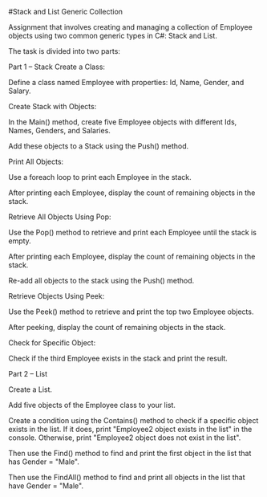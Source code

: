 #Stack and List Generic Collection

<p>Assignment that involves creating and managing a collection of Employee objects using two common generic types in C#: Stack and List. 

The task is divided into two parts:

Part 1 – Stack
Create a Class:

Define a class named Employee with properties: Id, Name, Gender, and Salary.

Create Stack with Objects:

In the Main() method, create five Employee objects with different Ids, Names, Genders, and Salaries.

Add these objects to a Stack using the Push() method.

Print All Objects:

Use a foreach loop to print each Employee in the stack.

After printing each Employee, display the count of remaining objects in the stack.

Retrieve All Objects Using Pop:

Use the Pop() method to retrieve and print each Employee until the stack is empty.

After printing each Employee, display the count of remaining objects in the stack.

Re-add all objects to the stack using the Push() method.

Retrieve Objects Using Peek:

Use the Peek() method to retrieve and print the top two Employee objects.

After peeking, display the count of remaining objects in the stack.

Check for Specific Object:

Check if the third Employee exists in the stack and print the result.


Part 2 – List

Create a List.

Add five objects of the Employee class to your list.

Create a condition using the Contains() method to check if a specific object exists in the list. If it does, print "Employee2 object exists in the list" in the console. Otherwise, print "Employee2 object does not exist in the list". </p>

Then use the Find() method to find and print the first object in the list that has Gender = "Male".

Then use the FindAll() method to find and print all objects in the list that have Gender = "Male".

